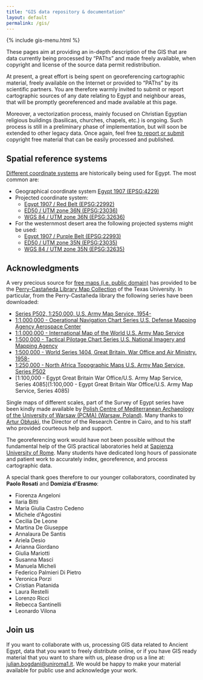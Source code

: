 ```yaml
---
title: "GIS data repository & documentation"
layout: default
permalink: /gis/
---
```


{% include gis-menu.html %}


These pages aim at providing an in-depth description of the GIS that are data currently
being processed by “PAThs” and made freely available, when copyright and license of
the source data permit redistribution.

At present, a great effort is being spent on georeferencing cartographic
material, freely available on the Internet or provided to “PAThs” by its scientific partners.
You are therefore warmly invited to submit or report cartographic sources of any date relating to Egypt
and neighbour areas, that will be promptly georeferenced and made available at this page.

Moreover, a vectorization process, mainly focused on Christian Egyptian religious buildings
(basilicas, churches, chapels, etc.) is ongoing. Such process is still in a preliminary phase of
implementation, but will soon be extended to other legacy data.
Once again, feel free [to report or submit](https://github.com/paths-erc/paths-docs/issues)
copyright free material that can be easily processed and published.

## Spatial reference systems
[Different coordinate systems](http://epsg.io/?q=egypt) are historically being used for Egypt.
The most common are:
- Geographical coordinate system [Egypt 1907 (EPSG:4229)](http://epsg.io/4229)
- Projected coordinate system:
  - [Egypt 1907 / Red Belt (EPSG:22992)](http://epsg.io/22992)
  - [ED50 / UTM zone 36N (EPSG:23036)](http://epsg.io/23036)
  - [WGS 84 / UTM zone 36N (EPSG:32636)](http://epsg.io/32636)
- For the westernmost desert area the following projected systems might be used:
  - [Egypt 1907 / Purple Belt (EPSG:22993)](http://epsg.io/22993)
  - [ED50 / UTM zone 35N (EPSG:23035)](http://epsg.io/23035)
  - [WGS 84 / UTM zone 35N (EPSG:32635)](http://epsg.io/32635)



## Acknowledgments
A very precious source for [free maps (i.e. public domain)](https://legacy.lib.utexas.edu/maps/faq.html#3.html) has provided to be the
[Perry-Castañeda Library Map Collection](https://legacy.lib.utexas.edu/maps/) of
the Texas University.
In particular, from the Perry-Castañeda library the following series have been downloaded:
- [Series P502, 1:250,000, U.S. Army Map Service, 1954-](http://legacy.lib.utexas.edu/maps/ams/north_africa/)
- [1:1,000,000 - Operational Navigation Chart Series U.S. Defense Mapping Agency Aerospace Center](http://legacy.lib.utexas.edu/maps/onc/)
- [1:1,000,000 - International Map of the World U.S. Army Map Service](http://legacy.lib.utexas.edu/maps/imw/)
- [1:500,000 - Tactical Pilotage Chart Series U.S. National Imagery and Mapping Agency](http://legacy.lib.utexas.edu/maps/tpc/)
- [1:500,000 - World Series 1404, Great Britain. War Office and Air Ministry. 1958-](http://legacy.lib.utexas.edu/maps/ams/world/)
- [1:250,000 - North Africa Topographic Maps U.S. Army Map Service, Series P502](http://legacy.lib.utexas.edu/maps/ams/north_africa)
- [1:100,000 - Egypt Great Britain War Office/U.S. Army Map Service, Series 4085](1:100,000 - Egypt Great Britain War Office/U.S. Army Map Service, Series 4085)

Single maps of different scales, part of the Survey of Egypt series have been kindly
made available by [Polish Centre of Mediterranean Archaeology of the University of Warsaw (PCMA) (Warsaw, Poland)](https://pcma.uw.edu.pl/en/).
Many thanks to [Artur Obłuski](https://pcma.uw.edu.pl/o-nas/pracownicy/artur-obluski/),
the Director of the Research Centre in Cairo, and to his staff who provided courteous help and support.

The georeferencing work would have not been possible without the fundamental help of the GIS
practical laboratories held at [Sapienza University of Rome](http://uniroma1.it).
Many students have dedicated long hours of passionate and patient work to accurately
index, georeference, and process cartographic data.

A special thank goes therefore to our younger collaborators, coordinated by **Paolo Rosati** and **Domizia d'Erasmo**:
- Fiorenza Angeloni
- Ilaria Bitti
- Maria Giulia Castro Cedeno
- Michele d'Agostini
- Cecilia De Leone
- Martina De Giuseppe
- Annalaura De Santis
- Ariela Desio
- Arianna Giordano
- Giulia Mariotti
- Susanna Masci
- Manuela Micheli
- Federico Palmieri Di Pietro
- Veronica Porzi
- Cristian Piatanida
- Laura Restelli
- Lorenzo Ricci
- Rebecca Santinelli
- Leonardo Vilona

## Join us
If you want to collaborate with us, processing GIS data related to Ancient Egypt,
data that you want to freely distribute online, or if you have GIS ready material
that you want to share with us, please drop us a line at:
[julian.bogdani@uniroma1.it](mailto:julian.bogdani@uniroma1.it).
We would be happy to make your material available for public use and
acknowledge your work.
